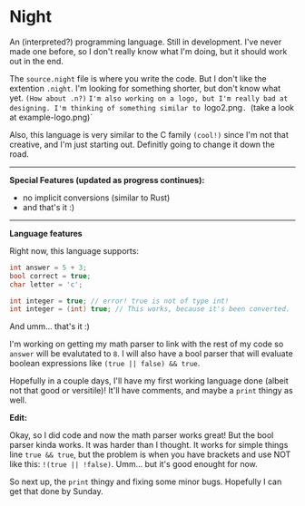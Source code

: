 # Night

An (interpreted?) programming language. Still in development. I've never made one before, so I don't really know what I'm doing, but it should work out in the end.


The `source.night` file is where you write the code. But I don't like the extention `.night`. I'm looking for something shorter, but don't know what yet. `(How about .n?)` `I'm also working on a logo, but I'm really bad at designing. I'm thinking of something similar to `logo2.png`. `(take a look at example-logo.png)`

Also, this language is very similar to the C family `(cool!)` since I'm not that creative, and I'm just starting out. Definitly going to change it down the road.

---

**Special Features (updated as progress continues):**

- no implicit conversions (similar to Rust)
- and that's it :)

---

**Language features**

Right now, this language supports:

```cpp
int answer = 5 + 3;
bool correct = true;
char letter = 'c';

int integer = true; // error! true is not of type int!
int integer = (int) true; // This works, because it's been converted.
```

And umm... that's it :)

I'm working on getting my math parser to link with the rest of my code so `answer` will be evalutated to `8`. I will also have a bool parser that will evaluate boolean expressions like `(true || false) && true`.

Hopefully in a couple days, I'll have my first working language done (albeit not that good or versitile)! It'll have comments, and maybe a `print` thingy as well.

**Edit:**

Okay, so I did code and now the math parser works great! But the bool parser kinda works. It was harder than I thought. It works for simple things line `true && true`, but the problem is when you have brackets and use NOT like this: `!(true || !false)`. Umm... but it's good enought for now.

So next up, the `print` thingy  and fixing some minor bugs. Hopefully I can get that done by Sunday.
